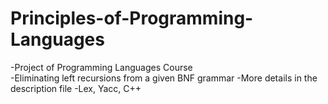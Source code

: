 # Principles-of-Programming-Languages
-Project of Programming Languages Course  
-Eliminating left recursions from a given BNF grammar 
-More details in the description file 
-Lex, Yacc, C++ 
